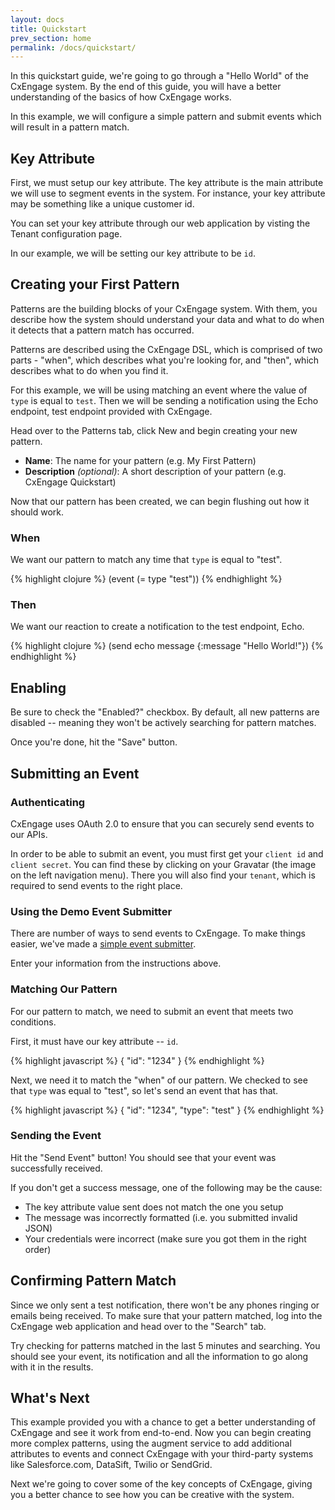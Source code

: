 ```yaml
---
layout: docs
title: Quickstart
prev_section: home
permalink: /docs/quickstart/
---
```


In this quickstart guide, we're going to go through a "Hello World" of the
CxEngage system. By the end of this guide, you will have a better understanding
of the basics of how CxEngage works.

In this example, we will configure a simple pattern and submit events which will
result in a pattern match.

## Key Attribute

First, we must setup our key attribute. The key attribute is the main attribute
we will use to segment events in the system. For instance, your key attribute
may be something like a unique customer id.

You can set your key attribute through our web application by visting the Tenant
configuration page.

In our example, we will be setting our key attribute to be `id`.

## Creating your First Pattern

Patterns are the building blocks of your CxEngage system. With them, you
describe how the system should understand your data and what to do when it
detects that a pattern match has occurred.

Patterns are described using the CxEngage DSL, which is comprised of two parts -
"when", which describes what you're looking for, and "then", which describes
what to do when you find it.

For this example, we will be using matching an event where the value of `type`
is equal to `test`. Then we will be sending a notification using the Echo
endpoint, test endpoint provided with CxEngage.

Head over to the Patterns tab, click New and begin creating your new pattern.

* __Name__: The name for your pattern (e.g. My First Pattern)
* __Description__ *(optional)*: A short description of your pattern (e.g. CxEngage
Quickstart)

Now that our pattern has been created, we can begin flushing out how it should
work.

### When

We want our pattern to match any time that `type` is equal to "test".

{% highlight clojure %}
(event (= type "test"))
{% endhighlight %}

### Then

We want our reaction to create a notification to the test endpoint, Echo.

{% highlight clojure %}
(send echo message {:message "Hello World!"})
{% endhighlight %}

## Enabling

Be sure to check the "Enabled?" checkbox. By default, all new patterns are
disabled -- meaning they won't be actively searching for pattern matches.

Once you're done, hit the "Save" button.

## Submitting an Event

### Authenticating

CxEngage uses OAuth 2.0 to ensure that you can securely send events to our APIs.

In order to be able to submit an event, you must first get your `client id` and
`client secret`. You can find these by clicking on your Gravatar (the image on
the left navigation menu). There you will also find your `tenant`, which is
required to send events to the right place.

### Using the Demo Event Submitter

There are number of ways to send events to CxEngage. To make things easier,
we've made a [simple event submitter](https://demo.cxengage.net).

Enter your information from the instructions above.

### Matching Our Pattern

For our pattern to match, we need to submit an event that meets two conditions.

First, it must have our key attribute -- `id`.

{% highlight javascript %}
{
  "id": "1234"
}
{% endhighlight %}

Next, we need it to match the "when" of our pattern. We checked to see that
`type` was equal to "test", so let's send an event that has that.

{% highlight javascript %}
{
  "id": "1234",
  "type": "test"
}
{% endhighlight %}

### Sending the Event

Hit the "Send Event" button! You should see that your event was successfully
received.

If you don't get a success message, one of the following may be the cause:

* The key attribute value sent does not match the one you setup
* The message was incorrectly formatted (i.e. you submitted invalid JSON)
* Your credentials were incorrect (make sure you got them in the right order)

## Confirming Pattern Match

Since we only sent a test notification, there won't be any phones ringing or
emails being received. To make sure that your pattern matched, log into the CxEngage web application and head over to the "Search" tab.

Try checking for patterns matched in the last 5 minutes and searching. You
should see your event, its notification and all the information to go along with
it in the results.

## What's Next

This example provided you with a chance to get a better understanding of
CxEngage and see it work from end-to-end. Now you can begin creating more complex patterns, using the augment service to add additional attributes to events and connect CxEngage with your third-party systems like Salesforce.com, DataSift, Twilio or SendGrid.

Next we're going to cover some of the key concepts of CxEngage, giving you a
better chance to see how you can be creative with the system.
